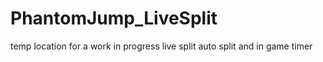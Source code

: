# PhantomJump_LiveSplit
temp location for a work in progress live split auto split and in game timer
